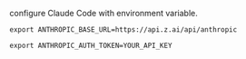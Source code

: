 configure Claude Code with environment variable.

```
export ANTHROPIC_BASE_URL=https://api.z.ai/api/anthropic

export ANTHROPIC_AUTH_TOKEN=YOUR_API_KEY
```